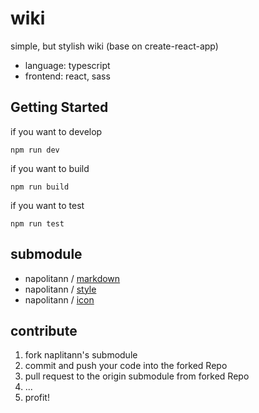 # wiki

simple, but stylish wiki (base on create-react-app)

- language: typescript
- frontend: react, sass
## Getting Started

if you want to develop
```
npm run dev
```

if you want to build
```
npm run build
```

if you want to test
```
npm run test
```

## submodule

- napolitann / [markdown](https://github.com/napolitann/markdown)
- napolitann / [style](https://github.com/napolitann/style)
- napolitann / [icon](https://github.com/napolitann/icon)

## contribute

1. fork naplitann's submodule
2. commit and push your code into the forked Repo
3. pull request to the origin submodule from forked Repo
4. ...
5. profit!
